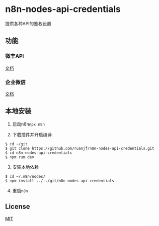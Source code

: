 # n8n-nodes-api-credentials

提供各种API的鉴权设置

## 功能

### 微丰API

[文档](https://developer.wefeng360.com/docs/)

### 企业微信

[文档](https://developer.work.weixin.qq.com/document/path/90664)

## 本地安装

1. 启动n8n`npx n8n`

2. 下载插件并开启编译

```shell
$ cd ~/git
$ git clone https://github.com/ruanjf/n8n-nodes-api-credentials.git
$ cd n8n-nodes-api-credentials
$ npm run dev
```

3. 安装本地依赖

```shell
$ cd ~/.n8n/nodes/
$ npm install ../../git/n8n-nodes-api-credentials
```

4. 重启`n8n`

## License

[MIT](https://github.com/ruanjf/n8n-nodes-api-credentials/blob/main/LICENSE.md)

